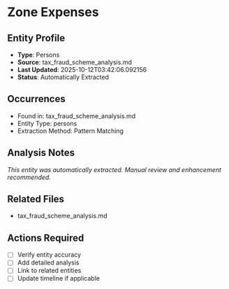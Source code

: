 # Zone Expenses

## Entity Profile
- **Type**: Persons
- **Source**: tax_fraud_scheme_analysis.md
- **Last Updated**: 2025-10-12T03:42:06.092156
- **Status**: Automatically Extracted

## Occurrences
- Found in: tax_fraud_scheme_analysis.md
- Entity Type: persons
- Extraction Method: Pattern Matching

## Analysis Notes
*This entity was automatically extracted. Manual review and enhancement recommended.*

## Related Files
- tax_fraud_scheme_analysis.md

## Actions Required
- [ ] Verify entity accuracy
- [ ] Add detailed analysis
- [ ] Link to related entities
- [ ] Update timeline if applicable
